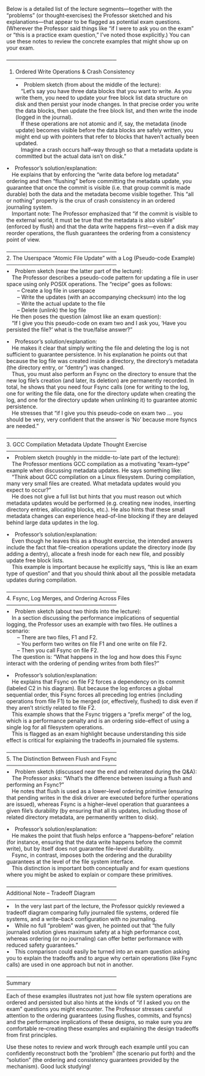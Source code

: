 Below is a detailed list of the lecture segments—together with the “problems” (or thought‐exercises) the Professor sketched and his explanations—that appear to be flagged as potential exam questions. (Wherever the Professor said things like “if I were to ask you on the exam” or “this is a practice exam question,” I’ve noted those explicitly.) You can use these notes to review the concrete examples that might show up on your exam.

─────────────────────────────  
1. Ordered Write Operations & Crash Consistency  
─────────────────────────────  
• Problem sketch (from about the middle of the lecture):  
 “Let’s say you have three data blocks that you want to write. As you write them, you need to update your free block list data structure on disk and then persist your inode changes. In that precise order you write the data blocks, then update the free block list, and then write the inode (logged in the journal).  
 If these operations are not atomic and if, say, the metadata (inode update) becomes visible before the data blocks are safely written, you might end up with pointers that refer to blocks that haven’t actually been updated.  
 Imagine a crash occurs half–way through so that a metadata update is committed but the actual data isn’t on disk.”  

• Professor’s solution/explanation:  
 He explains that by enforcing the “write data before log metadata” ordering and then “flushing” before committing the metadata update, you guarantee that once the commit is visible (i.e. that group commit is made durable) both the data and the metadata become visible together. This “all or nothing” property is the crux of crash consistency in an ordered journaling system.  
 Important note: The Professor emphasized that “if the commit is visible to the external world, it must be true that the metadata is also visible” (enforced by flush) and that the data write happens first—even if a disk may reorder operations, the flush guarantees the ordering from a consistency point of view.

─────────────────────────────  
2. The Userspace “Atomic File Update” with a Log (Pseudo-code Example)  
─────────────────────────────  
• Problem sketch (near the latter part of the lecture):  
 The Professor describes a pseudo-code pattern for updating a file in user space using only POSIX operations. The “recipe” goes as follows:  
  – Create a log file in userspace  
  – Write the updates (with an accompanying checksum) into the log  
  – Write the actual update to the file  
  – Delete (unlink) the log file  
 He then poses the question (almost like an exam question):  
 “If I give you this pseudo-code on exam two and I ask you, ‘Have you persisted the file?’ what is the true/false answer?”  

• Professor’s solution/explanation:  
 He makes it clear that simply writing the file and deleting the log is not sufficient to guarantee persistence. In his explanation he points out that because the log file was created inside a directory, the directory’s metadata (the directory entry, or “dentry”) was changed.  
 Thus, you must also perform an Fsync on the directory to ensure that the new log file’s creation (and later, its deletion) are permanently recorded. In total, he shows that you need four Fsync calls (one for writing to the log, one for writing the file data, one for the directory update when creating the log, and one for the directory update when unlinking it) to guarantee atomic persistence.  
 He stresses that “if I give you this pseudo-code on exam two … you should be very, very confident that the answer is ‘No’ because more fsyncs are needed.”

─────────────────────────────  
3. GCC Compilation Metadata Update Thought Exercise  
─────────────────────────────  
• Problem sketch (roughly in the middle-to-late part of the lecture):  
 The Professor mentions GCC compilation as a motivating “exam–type” example when discussing metadata updates. He says something like:  
 “Think about GCC compilation on a Linux filesystem. During compilation, many very small files are created. What metadata updates would you expect to occur?”  
 He does not give a full list but hints that you must reason out which metadata updates would be performed (e.g. creating new inodes, inserting directory entries, allocating blocks, etc.). He also hints that these small metadata changes can experience head-of-line blocking if they are delayed behind large data updates in the log.

• Professor’s solution/explanation:  
 Even though he leaves this as a thought exercise, the intended answers include the fact that file–creation operations update the directory inode (by adding a dentry), allocate a fresh inode for each new file, and possibly update free block lists.  
 This example is important because he explicitly says, “this is like an exam type of question” and that you should think about all the possible metadata updates during compilation.

─────────────────────────────  
4. Fsync, Log Merges, and Ordering Across Files  
─────────────────────────────  
• Problem sketch (about two thirds into the lecture):  
 In a section discussing the performance implications of sequential logging, the Professor uses an example with two files. He outlines a scenario:  
  – There are two files, F1 and F2.  
  – You perform two writes on file F1 and one write on file F2.  
  – Then you call Fsync on file F2.  
 The question is: “What happens in the log and how does this Fsync interact with the ordering of pending writes from both files?”

• Professor’s solution/explanation:  
 He explains that Fsync on file F2 forces a dependency on its commit (labeled C2 in his diagram). But because the log enforces a global sequential order, this Fsync forces all preceding log entries (including operations from file F1) to be merged (or, effectively, flushed) to disk even if they aren’t strictly related to file F2.  
 This example shows that the Fsync triggers a “prefix merge” of the log, which is a performance penalty and is an ordering side–effect of using a single log for all filesystem operations.  
 This is flagged as an exam highlight because understanding this side effect is critical for explaining the tradeoffs in journaled file systems.

─────────────────────────────  
5. The Distinction Between Flush and Fsync  
─────────────────────────────  
• Problem sketch (discussed near the end and reiterated during the Q&A):  
 The Professor asks: “What’s the difference between issuing a flush and performing an Fsync?”  
 He notes that flush is used as a lower–level ordering primitive (ensuring that pending writes in the disk driver are executed before further operations are issued), whereas Fsync is a higher–level operation that guarantees a given file’s durability (by ensuring that all its updates, including those of related directory metadata, are permanently written to disk).

• Professor’s solution/explanation:  
 He makes the point that flush helps enforce a “happens–before” relation (for instance, ensuring that the data write happens before the commit write), but by itself does not guarantee file–level durability.  
 Fsync, in contrast, imposes both the ordering and the durability guarantees at the level of the file system interface.  
 This distinction is important both conceptually and for exam questions where you might be asked to explain or compare these primitives.

─────────────────────────────  
Additional Note – Tradeoff Diagram  
─────────────────────────────  
• In the very last part of the lecture, the Professor quickly reviewed a tradeoff diagram comparing fully journaled file systems, ordered file systems, and a write–back configuration with no journaling.  
• While no full “problem” was given, he pointed out that “the fully journaled solution gives maximum safety at a high performance cost, whereas ordering (or no journaling) can offer better performance with reduced safety guarantees.”  
• This comparison could easily be turned into an exam question asking you to explain the tradeoffs and to argue why certain operations (like Fsync calls) are used in one approach but not in another.

─────────────────────────────  
Summary  
─────────────────────────────  
Each of these examples illustrates not just how file system operations are ordered and persisted but also hints at the kinds of “if I asked you on the exam” questions you might encounter. The Professor stresses careful attention to the ordering guarantees (using flushes, commits, and fsyncs) and the performance implications of these designs, so make sure you are comfortable re–creating these examples and explaining the design tradeoffs from first principles.

Use these notes to review and work through each example until you can confidently reconstruct both the “problem” (the scenario put forth) and the “solution” (the ordering and consistency guarantees provided by the mechanism). Good luck studying!